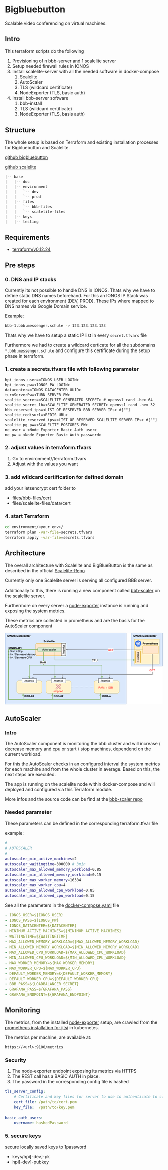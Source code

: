 # Bigbluebutton

Scalable video conferencing on virtual machines.

## Intro
This terraform scripts do the following
1. Provisioning of n bbb-server and 1 scalelite server
2. Setup needed firewall rules in IONOS
3. Install scalelite-server with all the needed software in docker-compose
    1. Scalelite
    2. AutoScaler
    3. TLS (wildcard certificate)
    4. NodeExporter (TLS, basic auth)
4. Install bbb-server software
    1. bbb-install
    2. TLS (wildcard certificate)
    3. NodeExporter (TLS, basis auth)

## Structure

The whole setup is based on Terraform and existing installation processes for Bigbluebutton and Scalelite.

[github bigbluebutton](https://github.com/blindsidenetworks/scalelite)

[github scalelite](https://github.com/bigbluebutton/bigbluebutton)

```
|-- base
|   |-- doc
|   |-- environment
|   |   `-- dev
|   |   `-- prod
|   |-- files
|   |   `-- bbb-files
|   |   `-- scalelite-files
|   |-- keys
|   |-- testing
```
## Requirements
- [terraform/v0.12.24](https://learn.hashicorp.com/terraform/getting-started/install.html)

## Pre steps
### 0. DNS and IP stacks
Currently its not possible to handle DNS in IONOS. Thats why we have to define static DNS names beforehand. For this an IONOS IP Stack was created for each environment (DEV, PROD). These IPs where mapped to DNS names via Google Domain service. 

Example:
```bash
bbb-1.bbb.messenger.schule -> 123.123.123.123
```

Thats why we have to setup a static IP list in every ``secret.tfvars`` file

Furthermore we had to create a wildcard certicate for all the subdomains ``*.bbb.messenger.schule`` and configure this certificate during the setup phase in terraform. 

### 1. create a secrets.tfvars file with following parameter
```console
hpi_ionos_user=<IONOS USER LOGIN>
hpi_ionos_pw=<IONOS PW LOGIN>
datacenter=<IONOS DATACENTER UUID> 
turnServerPw=<TURN SERVER PW>
scalite_secret=<SCALELITE GENERATED SECRET> # openssl rand -hex 64
scalite_secret_lb=<SCALELITE GENERATED SECRET> openssl rand -hex 32
bbb_reserved_ips=<LIST OF RESERVED BBB SERVER IPs> #[""]
scalite_redisurl=<REDIS URL>
scalelite_reserved_ips=<LIST OF RESERVED SCALELITE SERVER IPs> #[""]
scalite_pg_pw=<SCALELITE POSTGRES PW>
ne_user = <Node Exporter Basic Auth user>
ne_pw = <Node Exporter Basic Auth password>
```

### 2. adjust values in terraform.tfvars
1. Go to environment/<your env>/terraform.tfvars
2. Adjust with the values you want

### 3. add wildcard certification for defined domain
add your letsencrypt cert folder to
- files/bbb-files/cert
- files/scalelite-files/data/cert

### 4. start Terraform

```bash
cd environment/<your env>/
terraform plan -var-file=secrets.tfvars
terraform apply -var-file=secrets.tfvars
```

## Architecture

The overall architecture with Scalelite and BigBlueButton is the same as described in the official [Scalelite-Repo](https://github.com/blindsidenetworks/scalelite#architecture-of-scalelite)

Currently only one Scalelite server is serving all configured BBB server. 

Additionally to this, there is running a new component called [bbb-scaler](https://github.com/schul-cloud/bbb_scaler ) on the scalelite server. 

Furthermore on every server a [node-exporter](https://github.com/prometheus/node_exporter) instance is running and exposing the system metrics. 

These metrics are collected in prometheus and are the basis for the AutoScaler component

![](doc/ArchitectureAutoScaler.png)

## AutoScaler

### Intro
The AutoScaler component is monitoring the bbb cluster and will increase / decrease memory and cpu or start / stop machines, dependend on the current workload.

For this the AutoScaler checks in an configured interval the system metrics for each machine and  from the whole cluster in average. Based on this, the next steps are executed. 

The app is running on the scalelite node within docker-compose and will deployed and configured via this Terraform module.

More infos and the source code can be find at the [bbb-scaler repo](https://github.com/schul-cloud/bbb_scaler) 

### Needed parameter

These parameters can be defined in the corresponding terraform.tfvar file

example:
```bash
#
# AUTOSCALER
#
autoscaler_min_active_machines=2
autoscaler_waitingtime=300000 # 3min
autoscaler_max_allowed_memory_workload=0.85
autoscaler_min_allowed_memory_workload=0.15
autoscaler_max_worker_memory=16384
autoscaler_max_worker_cpu=4
autoscaler_max_allowed_cpu_workload=0.85
autoscaler_min_allowed_cpu_workload=0.15
```

See all the parameters in the [docker-compose.yaml](files/scalelite-files/docker-compose.yaml) file 
```yaml
- IONOS_USER=${IONOS_USER}
- IONOS_PASS=${IONOS_PW}
- IONOS_DATACENTER=${DATACENTER}
- MINIMUM_ACTIVE_MACHINES=${MINIMUM_ACTIVE_MACHINES}
- WAITINGTIME=${WAITINGTIME}
- MAX_ALLOWED_MEMORY_WORKLOAD=${MAX_ALLOWED_MEMORY_WORKLOAD}
- MIN_ALLOWED_MEMORY_WORKLOAD=${MIN_ALLOWED_MEMORY_WORKLOAD}
- MAX_ALLOWED_CPU_WORKLOAD=${MAX_ALLOWED_CPU_WORKLOAD}
- MIN_ALLOWED_CPU_WORKLOAD=${MIN_ALLOWED_CPU_WORKLOAD}
- MAX_WORKER_MEMORY=${MAX_WORKER_MEMORY}
- MAX_WORKER_CPU=${MAX_WORKER_CPU}
- DEFAULT_WORKER_MEMORY=${DEFAULT_WORKER_MEMORY}
- DEFAULT_WORKER_CPU=${DEFAULT_WORKER_CPU}
- BBB_PASS=${LOADBALANCER_SECRET}
- GRAFANA_PASS=${GRAFANA_PASS}
- GRAFANA_ENDPOINT=${GRAFANA_ENDPOINT}
```
## Monitoring

The metrics, from the installed [node-exporter](https://github.com/prometheus/node_exporter) setup, are crawled from the [prometheus installation for jitsi](https://github.com/schul-cloud/jitsi-deployment/blob/master/docs/architecture/architecture.md#monitoring) in kubernetes. 

The metrics per machine, are available at:

```url
https://<url>:9100/metrics
```

### Security

1. The node-exporter endpoint exposing its metrics via HTTPS
2. The REST call has a BASIC AUTH in place.
3. The password in the corresponding config file is hashed

```yaml
tls_server_config:
    # Certificate and key files for server to use to authenticate to client
    cert_file: /path/to/cert.pem
    key_file:  /path/to/key.pem

basic_auth_users:
    username: hashedPassword
```

### 5. secure keys

secure locally saved keys to 1password
- keys/hpi[-dev]-pk
- hpi[-dev]-pubkey
